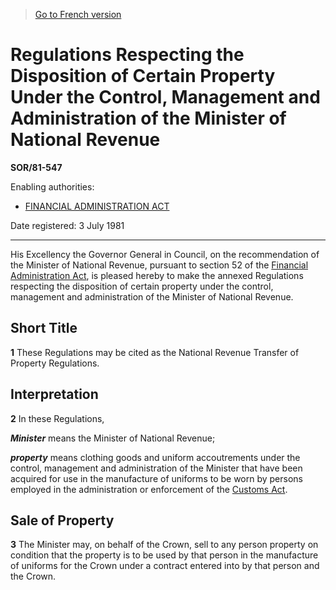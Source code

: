 > [Go to French version](/fr/Règlements/Décrets,%20ordonnances%20et%20règlements%20statutaires/81/547.md)

# Regulations Respecting the Disposition of Certain Property Under the Control, Management and Administration of the Minister of National Revenue

**SOR/81-547**

Enabling authorities: 
- [FINANCIAL ADMINISTRATION ACT](/en/Acts/Revised%20Statutes%20of%20Canada/F/F-11.md)

Date registered: 3 July 1981

----------

His Excellency the Governor General in Council, on the recommendation of the Minister of National Revenue, pursuant to section 52 of the [Financial Administration Act](/en/Acts/Revised%20Statutes%20of%20Canada/F/F-11.md), is pleased hereby to make the annexed Regulations respecting the disposition of certain property under the control, management and administration of the Minister of National Revenue.




## Short Title


**1** These Regulations may be cited as the National Revenue Transfer of Property Regulations.




## Interpretation


**2** In these Regulations,

***Minister*** means the Minister of National Revenue;

***property*** means clothing goods and uniform accoutrements under the control, management and administration of the Minister that have been acquired for use in the manufacture of uniforms to be worn by persons employed in the administration or enforcement of the [Customs Act](/en/Acts/Statutes%20of%20Canada/1985/c.%201%20(2nd%20Supp.).md).




## Sale of Property


**3** The Minister may, on behalf of the Crown, sell to any person property on condition that the property is to be used by that person in the manufacture of uniforms for the Crown under a contract entered into by that person and the Crown.


